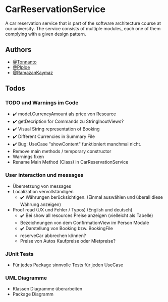 # CarReservationService

A car reservation service that is part of the software architecture course at our university. The service consists of
multiple modules, each one of them complying with a given design pattern.

## Authors

- [@Tonnanto](https://www.github.com/Tonnanto)
- [@Plploe](https://www.github.com/Plploe)
- [@RamazanKaymaz](https://www.github.com/RamazanKaymaz)

## Todos

### TODO und Warnings im Code

- ✔️ model.CurrencyAmount als price von Resource
- ✔️ getDecription for Commands zu StringInoutViews?
- ✔️ Visual String representation of Booking
- ✔️ Different Currencies in Summary File
- ✔️ Bug: UseCase "showContent" funktioniert manchmal nicht.
- Remove main methods / temporary constructor
- Warnings fixen
- Rename Main Method (Class) in CarReservationService

### User interaction und messages

- Übersetzung von messages
- Localization vervollständigen
    - ✔️ Währungen berücksichtigen. (Einmal auswählen und überall diese Währung anzeigen)
- Proof read (UX und Fehler / Typos) (English und deutsch)
    - ✔️ Bei show all resources Preise anzeigen (vielleicht als Tabelle)
    - Bezeichnungen von dem ConfirmationView im Person Module
    - ✔️ Darstellung von Booking bzw. BookingFile
    - reserveCar abbrechen können?
    - Preise von Autos Kaufpreise oder Mietpreise?

### JUnit Tests

- Für jedes Package sinnvolle Tests für jeden UseCase

### UML Diagramme

- Klassen Diagramme überarbeiten
- Package Diagramm